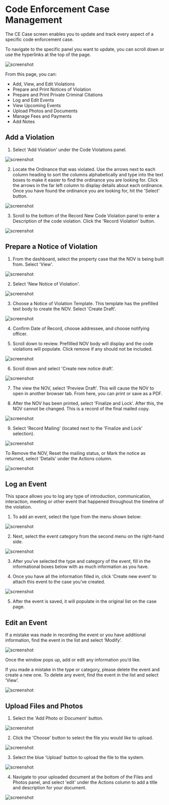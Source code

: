 # Code Enforcement Case Management

The CE Case screen enables you to update and track every aspect of a specific code enforcement case. 

To navigate to the specific panel you want to update, you can scroll down or use the hyperlinks at the top of the page.

![screenshot](img/overview.png)

From this page, you can:

- Add, View, and Edit Violations
- Prepare and Print Notices of Violation
- Prepare and Print Private Criminal Citations
- Log and Edit Events 
- View Upcoming Events
- Upload Photos and Documents
- Manage Fees and Payments
- Add Notes


## Add a Violation

1. Select 'Add Violation' under the Code Violations panel.

![screenshot](img/addviolation.png)

2. Locate the Ordinance that was violated. Use the arrows next to each column heading to sort the columns alphabetically and type into the text boxes to make it easier to find the ordinance you are looking for. Click the arrows in the far left column to display details about each ordinance. Once you have found the ordinance you are looking for, hit the 'Select' button.

![screenshot](img/chooseordinance.png)

3. Scroll to the bottom of the Record New Code Violation panel to enter a Description of the code violation. Click the 'Record Violation' button.

![screenshot](img/recordviolation.png)


## Prepare a Notice of Violation

1. From the dashboard, select the property case that the NOV is being built from. Select 'View'.

![screenshot](img/nov1.png)

2. Select 'New Notice of Violation'.

![screenshot](img/nov2.png)

3. Choose a Notice of Violation Template. This template has the prefilled text body to create the NOV. Select 'Create Draft'.

![screenshot](img/nov3.png)

4. Confirm Date of Record, choose addressee, and choose notifying officer.

5. Scroll down to review. Prefillled NOV body will display and the code violations will populate. Click remove if any should not be included.

![screenshot](img/nov5.png)

6. Scroll down and select 'Create new notice draft'.

![screenshot](img/nov6.png)

7. The view the NOV, select 'Preview Draft'. This will cause the NOV to open in another browser tab. From here, you can print or save as a PDF.

8. After the NOV has been printed, select 'Finalize and Lock'. After this, the NOV cannot be changed. This is a record of the final mailed copy. 

![screenshot](img/nov7.png)

9. Select 'Record Mailing' (located next to the 'Finalize and Lock' selection).

![screenshot](img/nov8.png)

To Remove the NOV, Reset the mailing status, or Mark the notice as returned, select 'Details' under the Actions column.

![screenshot](img/nov10.png)


## Log an Event

This space allows you to log any type of introduction, communication, interaction, meeting or other event that happened throughout the timeline of the violation. 

1. To add an event, select the type from the menu shown below:

![screenshot](img/Picture1.png)

2. Next, select the event category from the second menu on the right-hand side. 

![screenshot](img/Picture2.png)

3. After you’ve selected the type and category of the event, fill in the informational boxes below with as much information as you have. 

4. Once you have all the information filled in, click ‘Create new event’ to attach this event to the case you’ve created. 

![screenshot](img/Picture3.png)

5. After the event is saved, it will populate in the original list on the case page. 


## Edit an Event

If a mistake was made in recording the event or you have additional information, find the event in the list and select ‘Modify’.

![screenshot](img/Picture4.png)

Once the window pops up, add or edit any information you’d like. 

If you made a mistake in the type or category, please delete the event and create a new one. To delete any event, find the event in the list and select ‘View’.

![screenshot](img/Picture4.png)


## Upload Files and Photos

1. Select the 'Add Photo or Document' button.

![screenshot](img/adddoc.png)

2. Click the 'Choose' button to select the file you would like to upload.

![screenshot](img/choose.png)

3. Select the blue 'Upload' button to upload the file to the system.

![screenshot](img/upload.png)

4. Navigate to your uploaded document at the bottom of the Files and Photos panel, and select 'edit' under the Actions column to add a title and description for your document.

![screenshot](img/edit.png)

